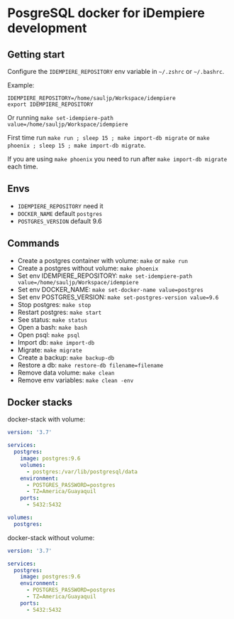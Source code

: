 # PosgreSQL docker for iDempiere development

## Getting start

Configure the `IDEMPIERE_REPOSITORY` env variable in `~/.zshrc` or `~/.bashrc`.

Example:
```
IDEMPIERE_REPOSITORY=/home/sauljp/Workspace/idempiere
export IDEMPIERE_REPOSITORY
```

Or running `make set-idempiere-path value=/home/sauljp/Workspace/idempiere`

First time run `make run ; sleep 15 ; make import-db migrate` or `make phoenix ; sleep 15 ; make import-db migrate`.

If you are using `make phoenix` you need to run after `make import-db migrate` each time.

## Envs

- `IDEMPIERE_REPOSITORY` need it
- `DOCKER_NAME` default `postgres`
- `POSTGRES_VERSION` default 9.6

## Commands

- Create a postgres container with volume: `make` or `make run`
- Create a postgres without volume: `make phoenix`
- Set env IDEMPIERE_REPOSITORY: `make set-idempiere-path value=/home/sauljp/Workspace/idempiere`
- Set env DOCKER_NAME: `make set-docker-name value=postgres`
- Set env POSTGRES_VERSION: `make set-postgres-version value=9.6`
- Stop postgres: `make stop`
- Restart postgres: `make start`
- See status: `make status`
- Open a bash: `make bash`
- Open psql: `make psql`
- Import db: `make import-db`
- Migrate: `make migrate`
- Create a backup: `make backup-db`
- Restore a db: `make restore-db filename=filename`
- Remove data volume: `make clean`
- Remove env variables: `make clean -env`

## Docker stacks

docker-stack with volume:
```yml
version: '3.7'

services:
  postgres:
    image: postgres:9.6
    volumes:
      - postgres:/var/lib/postgresql/data
    environment:
      - POSTGRES_PASSWORD=postgres
      - TZ=America/Guayaquil
    ports:
      - 5432:5432

volumes:
  postgres:
```

docker-stack without volume:
```yml
version: '3.7'

services:
  postgres:
    image: postgres:9.6
    environment:
      - POSTGRES_PASSWORD=postgres
      - TZ=America/Guayaquil
    ports:
      - 5432:5432
```
